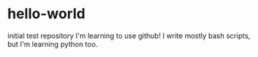 # hello-world
initial test repository
I'm learning to use github!
I write mostly bash scripts, but I'm learning python too.
